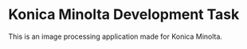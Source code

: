 # Konica Minolta Development Task

This is an image processing application made for Konica Minolta.
